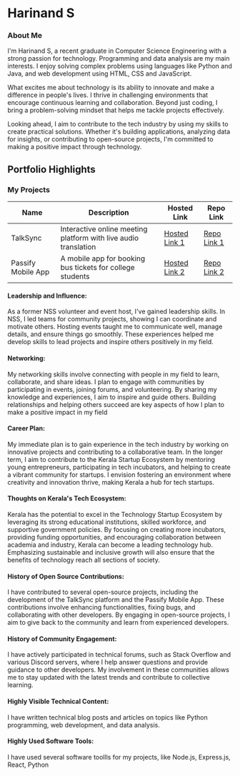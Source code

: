 # Harinand S

### About Me

I'm Harinand S, a recent graduate in Computer Science Engineering with a strong passion for technology. Programming and data analysis are my main interests. I enjoy solving complex problems using languages like Python and Java, and web development using HTML, CSS and JavaScript.

What excites me about technology is its ability to innovate and make a difference in people's lives. I thrive in challenging environments that encourage continuous learning and collaboration. Beyond just coding, I bring a problem-solving mindset that helps me tackle projects effectively.

Looking ahead, I aim to contribute to the tech industry by using my skills to create practical solutions. Whether it's building applications, analyzing data for insights, or contributing to open-source projects, I'm committed to making a positive impact through technology.

## Portfolio Highlights

### My Projects

| Name                | Description                                                               | Hosted Link                              | Repo Link                                                      |
|---------------------|---------------------------------------------------------------------------|------------------------------------------|----------------------------------------------------------------|
| TalkSync            | Interactive online meeting platform with live audio translation           | [Hosted Link 1](https://github.com/B-Tech-Projects/Talk-Sync)    | [Repo Link 1](https://github.com/B-Tech-Projects/Talk-Sync)             |
| Passify Mobile App  | A mobile app for booking bus tickets for college students                 | [Hosted Link 2](https://github.com/Hari-121/PassifyApp)    | [Repo Link 2](https://github.com/Hari-121/PassifyApp)             |

#### Leadership and Influence:

As a former NSS volunteer and event host, I've gained leadership skills. In NSS, I led teams for community projects, showing I can coordinate and motivate others. Hosting events taught me to communicate well, manage details, and ensure things go smoothly. These experiences helped me develop skills to lead projects and inspire others positively in my field.


#### Networking:

My networking skills involve connecting with people in my field to learn, collaborate, and share ideas. I plan to engage with communities by participating in events, joining forums, and volunteering. By sharing my knowledge and experiences, I aim to inspire and guide others. Building relationships and helping others succeed are key aspects of how I plan to make a positive impact in my field

#### Career Plan:

My immediate plan is to gain experience in the tech industry by working on innovative projects and contributing to a collaborative team. In the longer term, I aim to contribute to the Kerala Startup Ecosystem by mentoring young entrepreneurs, participating in tech incubators, and helping to create a vibrant community for startups. I envision fostering an environment where creativity and innovation thrive, making Kerala a hub for tech startups.

#### Thoughts on Kerala's Tech Ecosystem:

Kerala has the potential to excel in the Technology Startup Ecosystem by leveraging its strong educational institutions, skilled workforce, and supportive government policies. By focusing on creating more incubators, providing funding opportunities, and encouraging collaboration between academia and industry, Kerala can become a leading technology hub. Emphasizing sustainable and inclusive growth will also ensure that the benefits of technology reach all sections of society.

#### History of Open Source Contributions:

I have contributed to several open-source projects, including the development of the TalkSync platform and the Passify Mobile App. These contributions involve enhancing functionalities, fixing bugs, and collaborating with other developers. By engaging in open-source projects, I aim to give back to the community and learn from experienced developers.

#### History of Community Engagement:

I have actively participated in technical forums, such as Stack Overflow and various Discord servers, where I help answer questions and provide guidance to other developers. My involvement in these communities allows me to stay updated with the latest trends and contribute to collective learning.

#### Highly Visible Technical Content:

I have written technical blog posts and articles on topics like Python programming, web development, and data analysis.

#### Highly Used Software Tools:
I have used several software toollls for my projects, like Node.js, Express.js, React, Python
